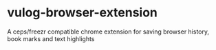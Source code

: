 # vulog-browser-extension
A ceps/freezr compatible chrome extension for saving browser history, book marks and text highlights
